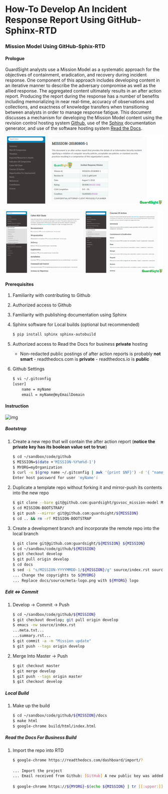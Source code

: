 # How-To Develop An Incident Response Report Using GitHub-Sphinx-RTD
### Mission Model Using GitHub-Sphix-RTD

#### Prologue

GuardSight analysts use a Mission Model as a systematic approach for the objectives of containment, eradication, and recovery during incident response. One component of this approach includes developing content in an iterative manner to describe the adversary compromise as well as the allied response. The aggregated content ultimately results in an after action report. Producing the report during the response has a number of benefits including memorializing in near real-time, accuracy of observations and collections, and exactness of knowledge transfers when transitioning between analysts in order to manage response fatigue. This document discusses a mechanism for developing the Mission Model content using the revision control hosting system [Github](https://www.github.com), use of the [Sphinx](http://www.sphinx-doc.org/en/master/) documentation generator, and use of the software hosting system [Read the Docs](https://readthedocs.com/).

![img](images/gh.mm.2.png)

![img](images/gh.mm.3.png)


#### Prerequisites

1. Familiarity with contributing to Github
1. Authorized access to Github
1. Familiarity with publishing documentation using Sphinx
1. Sphinx software for Local builds (optional but recommended)
   ```bash
   $ pip install sphinx sphinx-autobuild
1.  Authorized access to Read the Docs for business **private** hosting

	* Non-redacted public postings of after action reports is probably **not smart** - readthedocs.com is **private** - readthedocs.io is **public**
1. Github Settings
   ```bash
   $ vi ~/.gitconfig
   [user]
	   name = myName
	   email = myName@myEmailDomain

#### Instruction

![img](images/gh.mm.1.png)

##### Bootstrap

1. Create a new repo that will  contain the after action report (**notice the private key has its boolean value set to true**)
   ```bash
   $ cd ~/sandbox/code/github
   $ MISSION=$(date +'MISSION-%Y%m%d-1')
   $ MYORG=myOrganization
   $ curl -u $(grep name ~/.gitconfig | awk '{print $NF}') -d '{ "name": "'${MISSION}'", "description": "Incident Response After Action Report", "private": true, "has_wiki": false }' https://api.github.com/orgs/${MYORG}/repos
   Enter host password for user 'myName':
1. Duplicate a template repo without forking it and mirror-push its contents into the new repo
   ```bash
   $ git clone --bare git@github.com:guardsight/gsvsoc_mission-model MISSION-BOOTSTRAP
   $ cd MISSION-BOOTSTRAP/
   $ git push --mirror git@github.com:guardsight/${MISSION}
   $ cd .. && rm -rf MISSION-BOOTSTRAP
1. Create a development branch and incorporate the remote repo into the local branch
   ```bash
   $ git clone git@github.com:guardsight/${MISSION} ${MISSION}
   $ cd ~/sandbox/code/github/${MISSION}
   $ git checkout develop
   $ git pull origin develop
   $ cd docs
   $ sed -i "s/MISSION-YYYYMMDD-1/${MISSION}/g" source/index.rst source/meta.txt
   ... Change the copyrights to ${MYORG}
   ... Replace docs/source/meta-logo.png with ${MYORG} logo
   
##### Edit <=> Commit

1. Develop -> Commit -> Push
   ```bash
   $ cd ~/sandbox/code/github/${MISSION}
   $ git checkout develop; git pull origin develop
   $ emacs -nw source/index.rst
   ...meta.txt...
   ...summary.rst...
   $ git commit -a -m "Mission update"
   $ git push --tags origin develop
1. Merge Into Master -> Push
   ```bash
   $ git checkout master
   $ git merge develop
   $ git push --tags origin master
   $ git checkout develop
   
   
##### Local Build

1. Make up the build
	```bash
	$ cd ~/sandbox/code/github/${MISSION}/docs
	$ make html
	$ google-chrome build/html/index.html
	
	
##### Read the Docs For Business Build

1. Import the repo into RTD
	```bash
	$ google-chrome https://readthedocs.com/dashboard/import/?
	
	... Import the project
	... Email received from Github: [GitHub] A new public key was added to ${MYORG}/${MISSION}
	
	$ google-chrome https://${MYORG}-$(echo ${MISSION} | tr [[:upper:]] [[:lower:]]).readthedocs-hosted.com/en/latest/
	


